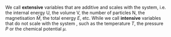 We call **extensive** variables that are additive and scales with the system, i.e.
the internal energy U, the volume V, the number of particles N, the magnetisation $\bar{M}$, the total energy $E$, etc.
While we call **intensive** variables that do not scale with the system , such as the temperature $T$, the pressure $P$ or the chemical potential $\mu$.
